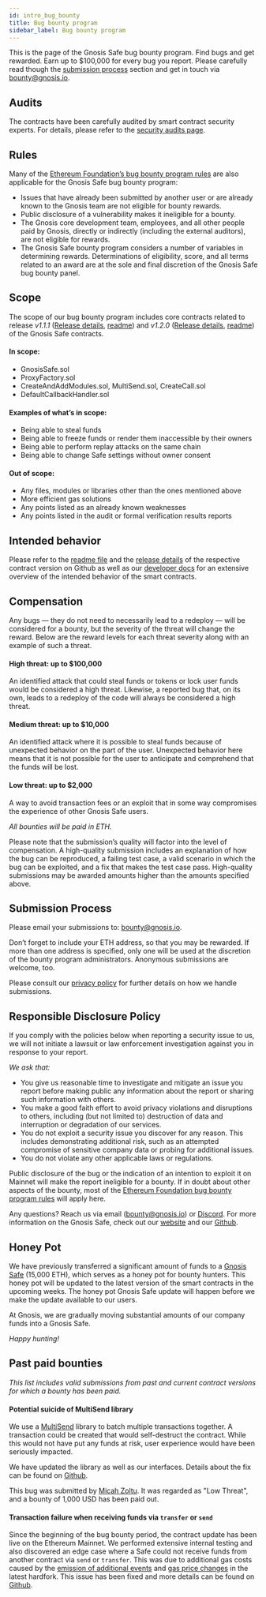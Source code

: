 ```yaml
---
id: intro_bug_bounty
title: Bug bounty program
sidebar_label: Bug bounty program
---
```


This is the page of the Gnosis Safe bug bounty program. Find bugs and get rewarded. Earn up to $100,000 for every bug you report. 
Please carefully read though the [submission process](#submission-process) section and get in touch via [bounty@gnosis.io](mailto:bounty@gnosis.io).

## Audits

The contracts have been carefully audited by smart contract security experts. For details, please refer to the [security audits page](/safe/docs/intro_audits).

## Rules

Many of the [Ethereum Foundation’s bug bounty program rules](https://bounty.ethereum.org/) are also applicable for the Gnosis Safe bug bounty program:

- Issues that have already been submitted by another user or are already known to the Gnosis team are not eligible for bounty rewards.
- Public disclosure of a vulnerability makes it ineligible for a bounty.
- The Gnosis core development team, employees, and all other people paid by Gnosis, directly or indirectly (including the external auditors), are not eligible for rewards.
- The Gnosis Safe bounty program considers a number of variables in determining rewards. Determinations of eligibility, score, and all terms related to an award are at the sole and final discretion of the Gnosis Safe bug bounty panel.

## Scope

The scope of our bug bounty program includes core contracts related to release *v1.1.1* ([Release details](https://github.com/gnosis/safe-contracts/releases/tag/v1.1.1), [readme](https://github.com/gnosis/safe-contracts/blob/v1.1.1/README.md)) and *v1.2.0* ([Release details](https://github.com/gnosis/safe-contracts/releases/tag/v1.2.0), [readme](https://github.com/gnosis/safe-contracts/blob/v1.2.0/README.md)) of the Gnosis Safe contracts.

#### In scope:

- GnosisSafe.sol
- ProxyFactory.sol
- CreateAndAddModules.sol, MultiSend.sol, CreateCall.sol
- DefaultCallbackHandler.sol

#### Examples of what’s in scope:

- Being able to steal funds
- Being able to freeze funds or render them inaccessible by their owners
- Being able to perform replay attacks on the same chain
- Being able to change Safe settings without owner consent

#### Out of scope:

- Any files, modules or libraries other than the ones mentioned above
- More efficient gas solutions
- Any points listed as an already known weaknesses
- Any points listed in the audit or formal verification results reports

## Intended behavior

Please refer to the [readme file](https://github.com/gnosis/safe-contracts/blob/development/README.md) and the [release details](https://github.com/gnosis/safe-contracts/releases) of the respective contract version on Github as well as our [developer docs](/safe/docs/contracts_intro) for an extensive overview of the intended behavior of the smart contracts.

## Compensation

Any bugs — they do not need to necessarily lead to a redeploy — will be considered for a bounty, but the severity of the threat will change the reward. Below are the reward levels for each threat severity along with an example of such a threat.

#### High threat: up to $100,000

An identified attack that could steal funds or tokens or lock user funds would be considered a high threat. Likewise, a reported bug that, on its own, leads to a redeploy of the code will always be considered a high threat.

#### Medium threat: up to $10,000

An identified attack where it is possible to steal funds because of unexpected behavior on the part of the user. Unexpected behavior here means that it is not possible for the user to anticipate and comprehend that the funds will be lost.

#### Low threat: up to $2,000

A way to avoid transaction fees or an exploit that in some way compromises the experience of other Gnosis Safe users.

*All bounties will be paid in ETH.*

Please note that the submission’s quality will factor into the level of compensation. A high-quality submission includes an explanation of how the bug can be reproduced, a failing test case, a valid scenario in which the bug can be exploited, and a fix that makes the test case pass. High-quality submissions may be awarded amounts higher than the amounts specified above.

## Submission Process

Please email your submissions to: [bounty@gnosis.io](mailto:bounty@gnosis.io).

Don’t forget to include your ETH address, so that you may be rewarded. If more than one address is specified, only one will be used at the discretion of the bounty program administrators. Anonymous submissions are welcome, too.

Please consult our [privacy policy](https://gnosis.io/privacy-policy) for further details on how we handle submissions.

## Responsible Disclosure Policy

If you comply with the policies below when reporting a security issue to us, we will not initiate a lawsuit or law enforcement investigation against you in response to your report.

*We ask that:*

- You give us reasonable time to investigate and mitigate an issue you report before making public any information about the report or sharing such information with others.
- You make a good faith effort to avoid privacy violations and disruptions to others, including (but not limited to) destruction of data and interruption or degradation of our services.
- You do not exploit a security issue you discover for any reason. This includes demonstrating additional risk, such as an attempted compromise of sensitive company data or probing for additional issues.
- You do not violate any other applicable laws or regulations.

Public disclosure of the bug or the indication of an intention to exploit it on Mainnet will make the report ineligible for a bounty. If in doubt about other aspects of the bounty, most of the [Ethereum Foundation bug bounty program rules](https://bounty.ethereum.org/) will apply here.

Any questions? Reach us via email ([bounty@gnosis.io](mailto:bounty@gnosis.io)) or [Discord](https://discordapp.com/invite/FPMRAwK). For more information on the Gnosis Safe, check out our [website](https://gnosis-safe.io) and our [Github](https://github.com/gnosis?q=safe).

## Honey Pot

We have previously transferred a significant amount of funds to a [Gnosis Safe](https://etherscan.io/address/0xafc2f2d803479a2af3a72022d54cc0901a0ec0d6) (15,000 ETH), which serves as a honey pot for bounty hunters. This honey pot will be updated to the latest version of the smart contracts in the upcoming weeks. The honey pot Gnosis Safe update will happen before we make the update available to our users.

At Gnosis, we are gradually moving substantial amounts of our company funds into a Gnosis Safe.

*Happy hunting!*

## Past paid bounties

*This list includes valid submissions from past and current contract versions for which a bounty has been paid.*

#### Potential suicide of MultiSend library

We use a [MultiSend](https://github.com/gnosis/safe-contracts/blob/development/contracts/libraries/MultiSend.sol) library to batch multiple transactions together. A transaction could be created that would self-destruct the contract. While this would not have put any funds at risk, user experience would have been seriously impacted.

We have updated the library as well as our interfaces. Details about the fix can be found on [Github](https://github.com/gnosis/safe-contracts/pull/156).

This bug was submitted by [Micah Zoltu](https://twitter.com/micahzoltu). It was regarded as "Low Threat", and a bounty of 1,000 USD has been paid out.

#### Transaction failure when receiving funds via `transfer` or `send`

Since the beginning of the bug bounty period, the contract update has been live on the Ethereum Mainnet. We performed extensive internal testing and also discovered an edge case where a Safe could not receive funds from another contract via `send` or `transfer`. This was due to additional gas costs caused by the [emission of additional events](https://github.com/gnosis/safe-contracts/pull/135) and [gas price changes](https://eips.ethereum.org/EIPS/eip-1884) in the latest hardfork. This issue has been fixed and more details can be found on [Github](https://github.com/gnosis/safe-contracts/issues/149).